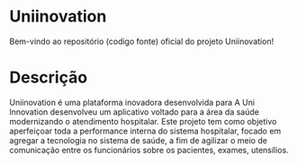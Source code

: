 # Uniinovation
Bem-vindo ao repositório (codigo fonte) oficial do projeto Uniinovation!

# Descrição
Uniinovation é uma plataforma inovadora desenvolvida para
	A Uni lnnovation desenvolveu um aplicativo voltado para a área da saúde modernizando o atendimento hospitalar. Este projeto tem como objetivo aperfeiçoar toda a performance interna do sistema hospitalar, focado em agregar a tecnologia no sistema de saúde, a fim de agilizar o meio de comunicação entre os funcionários sobre os pacientes, exames, utensílios.
